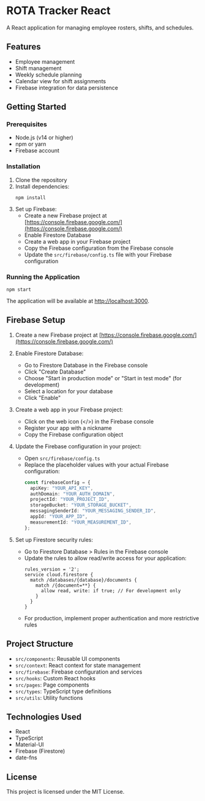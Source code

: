 # ROTA Tracker React

A React application for managing employee rosters, shifts, and schedules.

## Features

- Employee management
- Shift management
- Weekly schedule planning
- Calendar view for shift assignments
- Firebase integration for data persistence

## Getting Started

### Prerequisites

- Node.js (v14 or higher)
- npm or yarn
- Firebase account

### Installation

1. Clone the repository
2. Install dependencies:
   ```
   npm install
   ```
3. Set up Firebase:
   - Create a new Firebase project at [https://console.firebase.google.com/](https://console.firebase.google.com/)
   - Enable Firestore Database
   - Create a web app in your Firebase project
   - Copy the Firebase configuration from the Firebase console
   - Update the `src/firebase/config.ts` file with your Firebase configuration

### Running the Application

```
npm start
```

The application will be available at [http://localhost:3000](http://localhost:3000).

## Firebase Setup

1. Create a new Firebase project at [https://console.firebase.google.com/](https://console.firebase.google.com/)
2. Enable Firestore Database:

   - Go to Firestore Database in the Firebase console
   - Click "Create Database"
   - Choose "Start in production mode" or "Start in test mode" (for development)
   - Select a location for your database
   - Click "Enable"

3. Create a web app in your Firebase project:

   - Click on the web icon (</>) in the Firebase console
   - Register your app with a nickname
   - Copy the Firebase configuration object

4. Update the Firebase configuration in your project:

   - Open `src/firebase/config.ts`
   - Replace the placeholder values with your actual Firebase configuration:
     ```typescript
     const firebaseConfig = {
       apiKey: "YOUR_API_KEY",
       authDomain: "YOUR_AUTH_DOMAIN",
       projectId: "YOUR_PROJECT_ID",
       storageBucket: "YOUR_STORAGE_BUCKET",
       messagingSenderId: "YOUR_MESSAGING_SENDER_ID",
       appId: "YOUR_APP_ID",
       measurementId: "YOUR_MEASUREMENT_ID",
     };
     ```

5. Set up Firestore security rules:
   - Go to Firestore Database > Rules in the Firebase console
   - Update the rules to allow read/write access for your application:
     ```
     rules_version = '2';
     service cloud.firestore {
       match /databases/{database}/documents {
         match /{document=**} {
           allow read, write: if true; // For development only
         }
       }
     }
     ```
   - For production, implement proper authentication and more restrictive rules

## Project Structure

- `src/components`: Reusable UI components
- `src/context`: React context for state management
- `src/firebase`: Firebase configuration and services
- `src/hooks`: Custom React hooks
- `src/pages`: Page components
- `src/types`: TypeScript type definitions
- `src/utils`: Utility functions

## Technologies Used

- React
- TypeScript
- Material-UI
- Firebase (Firestore)
- date-fns

## License

This project is licensed under the MIT License.
